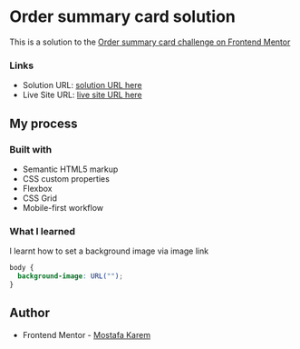 # Order summary card solution

This is a solution to the [Order summary card challenge on Frontend Mentor](https://www.frontendmentor.io/challenges/order-summary-component-QlPmajDUj)


### Links

- Solution URL: [solution URL here](https://www.frontendmentor.io/solutions/order-summary-component-NZCPJZw6z6)
- Live Site URL: [live site URL here](https://mostafa-alfiky.github.io/Order-summary-component-/)

## My process

### Built with

- Semantic HTML5 markup
- CSS custom properties
- Flexbox
- CSS Grid
- Mobile-first workflow


### What I learned

I learnt how to set a background image via image link

```css
body {
  background-image: URL("");
}
```


## Author

- Frontend Mentor - [Mostafa Karem](https://www.frontendmentor.io/profile/Mostafa-Alfiky)
